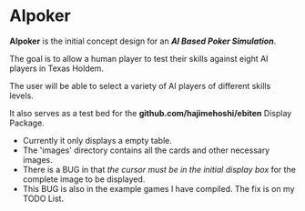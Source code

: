 # AIpoker
**AIpoker** is the initial concept design for an _**AI Based Poker Simulation**_.

The goal is to allow a human player to test their skills against eight AI players in Texas Holdem.

The user will be able to select a variety of AI players of different skills levels.

It also serves as a test bed for the **github.com/hajimehoshi/ebiten** Display Package.

* Currently it only displays a empty table.
* The 'images' directory contains all the cards and other necessary images.
* There is a BUG in that *the cursor must be in the initial display box* for the complete image to be displayed. 
* This BUG is also in the example games I have compiled. The fix is on my TODO List.

